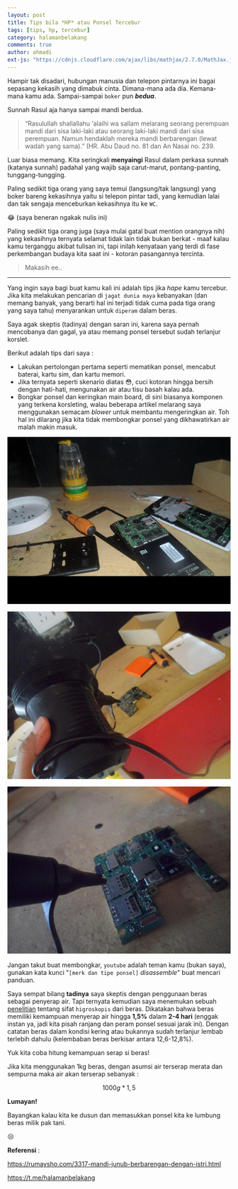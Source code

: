 ```yaml
---
layout: post
title: Tips bila *HP* atau Ponsel Tercebur
tags: [tips, hp, tercebur]
category: halamanbelakang
comments: true
author: ahmadi
ext-js: "https://cdnjs.cloudflare.com/ajax/libs/mathjax/2.7.0/MathJax.js?config=TeX-MML-AM_CHTML"
--- 
```


Hampir tak disadari, hubungan manusia dan telepon pintarnya ini bagai sepasang kekasih yang dimabuk cinta. Dimana-mana ada dia. Kemana-mana kamu ada. Sampai-sampai `boker` pun ***bedua***. 

Sunnah Rasul aja hanya sampai mandi berdua.

> “Rasulullah shallallahu ‘alaihi wa sallam melarang seorang perempuan mandi dari sisa laki-laki atau seorang laki-laki mandi dari sisa perempuan. Namun hendaklah mereka mandi berbarengan (lewat wadah yang sama).” (HR. Abu Daud no. 81 dan An Nasai no. 239.

Luar biasa memang. Kita seringkali **menyaingi** Rasul dalam perkasa sunnah (katanya sunnah) padahal yang wajib saja carut-marut, pontang-panting, tunggang-tungging.

Paling sedikit tiga orang yang saya temui (langsung/tak langsung) yang boker bareng kekasihnya yaitu si telepon pintar tadi, yang kemudian lalai dan tak sengaja menceburkan kekasihnya itu ke `WC`.

😂 (saya beneran ngakak nulis ini)

Paling sedikit tiga orang juga (saya mulai gatal buat mention orangnya nih) yang kekasihnya ternyata selamat tidak lain tidak bukan berkat - maaf kalau kamu terganggu akibat tulisan ini, tapi inilah kenyataan yang terdi di fase perkembangan budaya kita saat ini - kotoran pasangannya tercinta.

> Makasih ee..

---

Yang ingin saya bagi buat kamu kali ini adalah tips jika *hape* kamu tercebur. Jika kita melakukan pencarian di `jagat dunia maya` kebanyakan (dan memang banyak, yang berarti hal ini terjadi tidak cuma pada tiga orang yang saya tahu) menyarankan untuk `diperam` dalam beras.

Saya agak skeptis (tadinya) dengan saran ini, karena saya pernah mencobanya dan gagal, ya atau memang ponsel tersebut sudah terlanjur korslet.

Berikut adalah tips dari saya :

- Lakukan pertolongan pertama seperti mematikan ponsel, mencabut baterai, kartu sim, dan kartu memori.
- Jika ternyata seperti skenario diatas 😳, cuci kotoran hingga bersih dengan hati-hati, mengunakan air atau tisu basah kalau ada.
- Bongkar ponsel dan keringkan main board, di sini biasanya komponen yang terkena korsleting, walau beberapa artikel melarang saya menggunakan semacam *blower* untuk membantu mengeringkan air. Toh hal ini dilarang jika kita tidak membongkar ponsel yang dikhawatirkan air malah makin masuk.

![](/img/ee-bongkar.jpg) 

![](/img/ee-tiup1.jpg) 

![](/img/ee-tiup2.jpg) 

Jangan takut buat membongkar, `youtube` adalah teman kamu (bukan saya), gunakan kata kunci "`[merk dan tipe ponsel]` *disassemble*"  buat mencari panduan. 

Saya sempat bilang **tadinya** saya skeptis dengan penggunaan beras sebagai penyerap air. Tapi ternyata kemudian saya menemukan sebuah [penelitian](http://www.aaccnet.org/publications/cc/backissues/1964/Documents/Chem41_191.pdf) tentang sifat `higroskopis` dari beras. Dikatakan bahwa beras memiliki kemampuan menyerap air hingga **1,5%** dalam **2-4 hari** (enggak instan ya, jadi kita pisah ranjang dan peram ponsel sesuai jarak ini). Dengan catatan beras dalam kondisi kering atau bukannya sudah terlanjur lembab terlebih dahulu (kelembaban beras berkisar antara 12,6-12,8%).

Yuk kita coba hitung kemampuan serap si beras!

Jika kita menggunakan 1kg beras, dengan asumsi air terserap merata dan sempurna maka air akan terserap sebanyak : 

$$ 1000g * 1,5% = 15g$$ 

**Lumayan!**

Bayangkan kalau kita ke dusun dan memasukkan ponsel kita ke lumbung beras milik pak tani.

😒

**Referensi** :

<https://rumaysho.com/3317-mandi-junub-berbarengan-dengan-istri.html>

<https://t.me/halamanbelakang>
